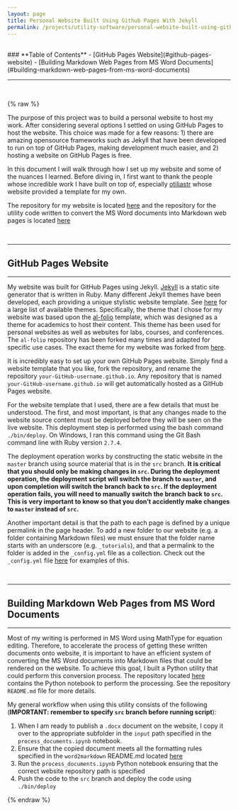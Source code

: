 ```yaml
---
layout: page
title: Personal Website Built Using Github Pages With Jekyll
permalink: /projects/utility-software/personal-website-built-using-github-pages-with-jekyll/
---
```

<br />
### **Table of Contents**
<!-- MarkdownTOC depth=4 -->
-  [GitHub Pages Website](#github-pages-website)
-  [Building Markdown Web Pages from MS Word Documents](#building-markdown-web-pages-from-ms-word-documents)
<!-- /MarkdownTOC -->


---
<br/>

{% raw %}



The purpose of this project was to build a personal website to host my work. After considering several options I settled on using GitHub Pages to host the website. This choice was made for a few reasons: 1) there are amazing opensource frameworks such as Jekyll that have been developed to run on top of GitHub Pages, making development much easier, and 2) hosting a website on GitHub Pages is free. 

In this document I will walk through how I set up my website and some of the nuances I learned. Before diving in, I first want to thank the people whose incredible work I have built on top of, especially [otiliastr](https://github.com/otiliastr/otiliastr.github.io) whose website provided a template for my own.   

The repository for my website is located [here](https://github.com/chrisnielsen/chrisnielsen.github.io) and the repository for the utility code written to convert the MS Word documents into Markdown web pages is located [here](https://github.com/chrisnielsen-utilities/word2markdown) 

<a name="github-pages-website"></a>

<br />

---
## GitHub Pages Website
---

My website was built for GitHub Pages using Jekyll. [Jekyll](https://github.com/jekyll/jekyll) is a static site generator that is written in Ruby. Many different Jekyll themes have been developed, each providing a unique stylistic website template.  See [here](https://jekyllthemes.io/) for a large list of available themes. Specifically, the theme that I chose for my website was based upon the [al-folio](https://github.com/alshedivat/al-folio) template, which was designed as a theme for academics to host their content. This theme has been used for personal websites as well as websites for labs, courses, and conferences. The `al-folio` repository has been forked many times and adapted for specific use cases. The exact theme for my website was forked from [here](https://github.com/otiliastr/otiliastr.github.io). 


It is incredibly easy to set up your own GitHub Pages website. Simply find a website template that you like, fork the repository, and rename the repository `your-GitHub-username.github.io`. Any repository that is named `your-GitHub-username.github.io` will get automatically hosted as a GitHub Pages website.


For the website template that I used, there are a few details that must be understood. The first, and most important, is that any changes made to the website source content must be deployed before they will be seen on the live website. This deployment step is performed using the bash command `./bin/deploy`. On Windows, I ran this command using the Git Bash command line with Ruby version `2.7.4`. 

The deployment operation works by constructing the static website in the `master` branch using source material that is in the `src` branch. **It is critical that you should only be making changes in `src`. During the deployment operation, the deployment script will switch the branch to `master`, and upon completion will switch the branch back to `src`. If the deployment operation fails, you will need to manually switch the branch back to `src`. This is very important to know so that you don’t accidently make changes to `master` instead of `src`.**


Another important detail is that the path to each page is defined by a unique permalink in the page header. To add a new folder to our website (e.g. a folder containing Markdown files) we must ensure that the folder name starts with an underscore (e.g. `_tutorials`), and that a permalink to the folder is added in the `_config.yml` file as a collection. Check out the `_config.yml` file [here](https://github.com/chrisnielsen/chrisnielsen.github.io/blob/src/_config.yml#:~:text=collections%3A,news%3A) for examples of this.

  

<a name="building-markdown-web-pages-from-ms-word-documents"></a>

<br />

---
## Building Markdown Web Pages from MS Word Documents
---

Most of my writing is performed in MS Word using MathType for equation editing. Therefore, to accelerate the process of getting these written documents onto website, it is important to have an efficient system of converting the MS Word documents into Markdown files that could be rendered on the website. To achieve this goal, I built a Python utility that could perform this conversion process. The repository located [here](https://github.com/chrisnielsen-utilities/word2markdown) contains the Python notebook to perform the processing. See the repository `README.md` file for more details.

My general workflow when using this utility consists of the following (**IMPORTANT: remember to specify `src` branch before running script**):
1. When I am ready to publish a `.docx` document on the website, I copy it over to the appropriate subfolder in the `input` path specified in the `process_documents.ipynb` notebook.
2. Ensure that the copied document meets all the formatting rules specified in the `word2markdown` README.md located [here](https://github.com/chrisnielsen-utilities/word2markdown/blob/main/README.md)
3. Run the `process_documents.ipynb` Python notebook ensuring that the correct website repository path is specified
4. Push the code to the `src` branch and deploy the code using `./bin/deploy`








{% endraw %}
